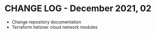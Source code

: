 # CHANGE LOG - December 2021, 02

- Change repository documentation
- Terraform hetzner cloud network modules
